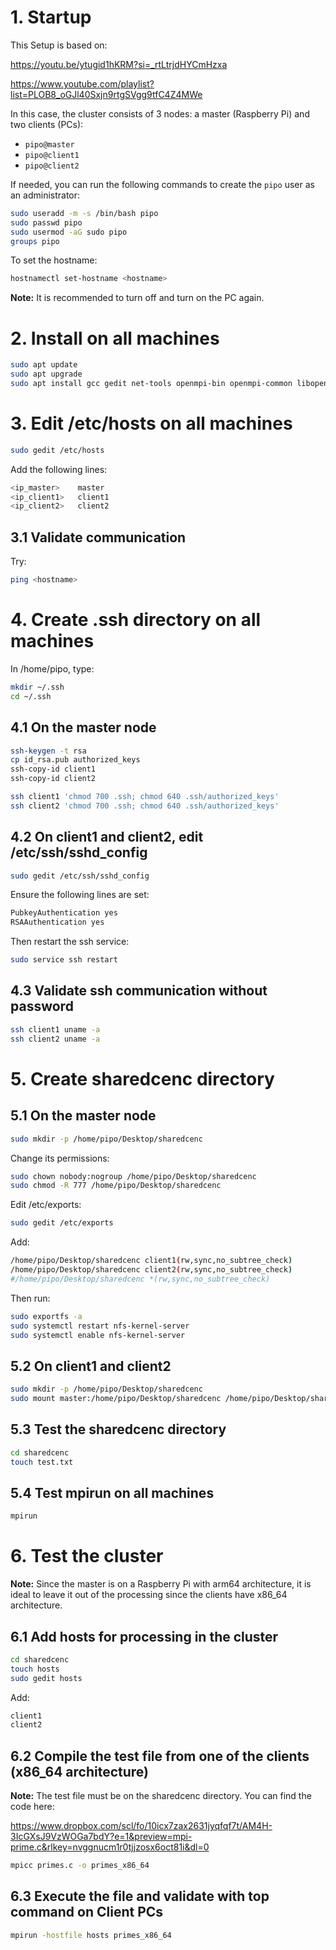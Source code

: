# 1. Startup
This Setup is based on:

https://youtu.be/ytugid1hKRM?si=_rtLtrjdHYCmHzxa

https://www.youtube.com/playlist?list=PLOB8_oGJl40Sxjn9rtgSVgg9tfC4Z4MWe

In this case, the cluster consists of 3 nodes: a master (Raspberry Pi) and two clients (PCs):
- `pipo@master`
- `pipo@client1`
- `pipo@client2`

If needed, you can run the following commands to create the `pipo` user as an administrator:

```bash
sudo useradd -m -s /bin/bash pipo
sudo passwd pipo
sudo usermod -aG sudo pipo
groups pipo
```

To set the hostname:

```bash
hostnamectl set-hostname <hostname>
```

**Note:** It is recommended to turn off and turn on the PC again.

# 2. Install on all machines

```bash
sudo apt update
sudo apt upgrade
sudo apt install gcc gedit net-tools openmpi-bin openmpi-common libopenmpi-dev openssh-client openssh-server nfs-kernel-server
```

# 3. Edit /etc/hosts on all machines

```bash
sudo gedit /etc/hosts
```

Add the following lines:

```bash
<ip_master>    master
<ip_client1>   client1
<ip_client2>   client2
```

## 3.1 Validate communication

Try:

```bash
ping <hostname>
```

# 4. Create .ssh directory on all machines

In /home/pipo, type:

```bash
mkdir ~/.ssh
cd ~/.ssh
```

## 4.1 On the master node

```bash
ssh-keygen -t rsa
cp id_rsa.pub authorized_keys
ssh-copy-id client1
ssh-copy-id client2

ssh client1 'chmod 700 .ssh; chmod 640 .ssh/authorized_keys'
ssh client2 'chmod 700 .ssh; chmod 640 .ssh/authorized_keys'
```

## 4.2 On client1 and client2, edit /etc/ssh/sshd_config

```bash
sudo gedit /etc/ssh/sshd_config
```

Ensure the following lines are set:

```bash
PubkeyAuthentication yes
RSAAuthentication yes
```

Then restart the ssh service:

```bash
sudo service ssh restart
```

## 4.3 Validate ssh communication without password

```bash
ssh client1 uname -a
ssh client2 uname -a
```

# 5. Create sharedcenc directory

## 5.1 On the master node

```bash
sudo mkdir -p /home/pipo/Desktop/sharedcenc
```

Change its permissions:

```bash
sudo chown nobody:nogroup /home/pipo/Desktop/sharedcenc
sudo chmod -R 777 /home/pipo/Desktop/sharedcenc
```

Edit /etc/exports:

```bash
sudo gedit /etc/exports
```

Add:

```bash
/home/pipo/Desktop/sharedcenc client1(rw,sync,no_subtree_check)
/home/pipo/Desktop/sharedcenc client2(rw,sync,no_subtree_check)
#/home/pipo/Desktop/sharedcenc *(rw,sync,no_subtree_check)
```

Then run:

```bash
sudo exportfs -a
sudo systemctl restart nfs-kernel-server
sudo systemctl enable nfs-kernel-server
```

## 5.2 On client1 and client2

```bash
sudo mkdir -p /home/pipo/Desktop/sharedcenc
sudo mount master:/home/pipo/Desktop/sharedcenc /home/pipo/Desktop/sharedcenc
```

## 5.3 Test the sharedcenc directory

```bash
cd sharedcenc
touch test.txt
```

## 5.4 Test mpirun on all machines

```bash
mpirun
```

# 6. Test the cluster

**Note:** Since the master is on a Raspberry Pi with arm64 architecture, it is ideal to leave it out of the processing since the clients have x86_64 architecture.

## 6.1 Add hosts for processing in the cluster

```bash
cd sharedcenc
touch hosts
sudo gedit hosts
```

Add:

```bash
client1
client2
```

## 6.2 Compile the test file from one of the clients (x86_64 architecture)

**Note:** The test file must be on the sharedcenc directory. You can find the code here: 

https://www.dropbox.com/scl/fo/10icx7zax2631jyqfqf7t/AM4H-3IcGXsJ9VzWOGa7bdY?e=1&preview=mpi-prime.c&rlkey=nvggnucm1r0tjjzosx6oct81i&dl=0

```bash
mpicc primes.c -o primes_x86_64
```

## 6.3 Execute the file and validate with top command on Client PCs

```bash
mpirun -hostfile hosts primes_x86_64
```